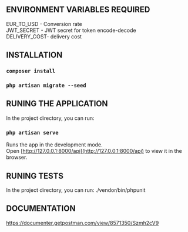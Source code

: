 ## ENVIRONMENT VARIABLES REQUIRED
EUR_TO_USD - Conversion rate <br>
JWT_SECRET - JWT secret for token encode-decode <br>
DELIVERY_COST- delivery cost<br>

## INSTALLATION
### `composer install`
### `php artisan migrate --seed`

## RUNING THE APPLICATION
In the project directory, you can run:
### `php artisan serve`

Runs the app in the development mode.<br />
Open [http://127.0.0.1:8000/api](http://127.0.0.1:8000/api) to view it in the browser.

## RUNING TESTS
In the project directory, you can run:
./vendor/bin/phpunit 

## DOCUMENTATION
https://documenter.getpostman.com/view/8571350/Szmh2cV9

